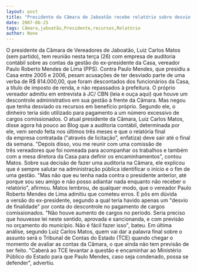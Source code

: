```yaml
---
layout: post
title: "Presidente da Câmara de Jaboatão recebe relatório sobre desvio de recursos da gestão anterior"
date: 2007-06-25
tags: Câmara,jaboatão,Presidente,recursos,Relatório
author: None
---
```

O presidente da C&acirc;mara de Vereadores de Jaboat&atilde;o, Luiz&nbsp;Carlos Matos (sem partido), tem reuni&atilde;o nesta ter&ccedil;a (26)&nbsp;com empresa de auditoria cont&aacute;bil sobre as contas da gest&atilde;o&nbsp;do ex-presidente da Casa, vereador Paulo Roberto Mendes de&nbsp;Lima (PPS).
Contra Paulo Mendes, que presidiu a Casa entre 2005 e 2006,&nbsp;pesam acusa&ccedil;&otilde;es de ter&nbsp;desviado parte de uma verba de&nbsp;R$ 814.000,00, que foram descontados&nbsp;dos funcion&aacute;rios da&nbsp;Casa, a t&iacute;tulo de imposto de renda, e n&atilde;o repassados &agrave;&nbsp;prefeitura.
O pr&oacute;prio vereador admitiu em entrevista &agrave; JC/ CBN (leia e ou&ccedil;a aqui) que&nbsp;houve um descontrole administrativo em sua gest&atilde;o &agrave; frente&nbsp;da C&acirc;mara. Mas negou que tenha desviado&nbsp;os recursos em benef&iacute;cio pr&oacute;prio. Segundo ele, o dinheiro teria sido utilizado para pagamento&nbsp;a um n&uacute;mero excessivo de cargos&nbsp;comissionados.
O atual presidente da C&acirc;mara, Luiz Carlos Matos, disse&nbsp;agora h&aacute; pouco ao Blog que a auditoria cont&aacute;bil, determinada por ele,&nbsp;vem sendo&nbsp;feita nos &uacute;ltimos tr&ecirc;s meses e que o relat&oacute;ria final da&nbsp;empresa contratada (&quot;atrav&eacute;s de licita&ccedil;&atilde;o&quot;, enfatiza) deve sair&nbsp;at&eacute; o final da semana.
&quot;Depois disso, vou me reunir com uma comiss&atilde;o de tr&ecirc;s&nbsp;vereadores que foi nomeada para acompanhar os trabalhos e&nbsp;tamb&eacute;m com a mesa diretora da Casa para definir os encaminhamentos&quot;, contou Matos.
Sobre sua decis&atilde;o de fazer uma auditoria na C&acirc;mara, ele explicou que &eacute; sempre salutar na administra&ccedil;&atilde;o p&uacute;blica identificar&nbsp;o in&iacute;cio e o fim de uma gest&atilde;o. &quot;Mas n&atilde;o que eu tenha nada&nbsp;contra o presidente anterior, at&eacute; porque sou seu&nbsp;amigo e n&atilde;o posso adiantar nada enquanto n&atilde;o receber&nbsp;o relat&oacute;rio&quot;, afirmou.
Matos&nbsp;lembrou, de qualquer modo, que o vereador Paulo Roberto Mendes de Lima admitiu que cometeu erros. E p&ocirc;s em d&uacute;vida a&nbsp;vers&atilde;o&nbsp;do ex-presidente, segundo a qual teria havido&nbsp;apenas um &quot;desvio de finalidade&quot; por conta&nbsp;do descontrole no pagamento de cargos comissionados. 
&quot;N&atilde;o houve aumento de cargos no per&iacute;odo. Seria preciso que&nbsp;houvesse lei neste sentido, aprovada e sancionanda, e com previs&atilde;o no or&ccedil;amento do munic&iacute;pio. N&atilde;o &eacute;&nbsp;f&aacute;cil fazer isso&quot;, bateu.
Em &uacute;ltima an&aacute;lise, segundo Luiz Carlos Matos, quem vai dar&nbsp;a palavra final sobre o assunto ser&aacute; o Tribunal de Contas&nbsp;do Estado (TCE) quando chegar o momento de avaliar as&nbsp;contas da C&acirc;mara, o que ainda n&atilde;o tem previs&atilde;o de ser&nbsp;feito.
&quot;Caber&aacute; ao TCE levantar a quest&atilde;o e encaminhar ao&nbsp;Minist&eacute;rio P&uacute;blico do Estado para que Paulo Mendes, caso seja&nbsp;condenado, possa se defender&quot;, advertiu. 